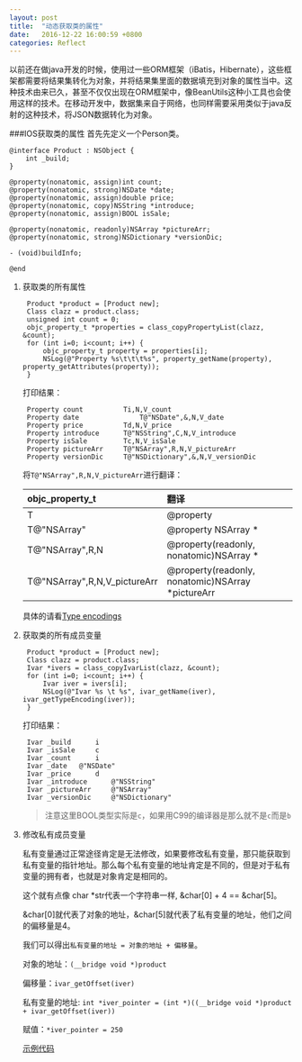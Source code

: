 ```yaml
---
layout: post
title:  "动态获取类的属性"
date:   2016-12-22 16:00:59 +0800
categories: Reflect
---
```


以前还在做java开发的时候，使用过一些ORM框架（iBatis，Hibernate），这些框架都需要将结果集转化为对象，并将结果集里面的数据填充到对象的属性当中。这种技术由来已久，甚至不仅仅出现在ORM框架中，像BeanUtils这种小工具也会使用这样的技术。在移动开发中，数据集来自于网络，也同样需要采用类似于java反射的这种技术，将JSON数据转化为对象。

###IOS获取类的属性
首先先定义一个Person类。

	@interface Product : NSObject {
    	int _build;
	}

	@property(nonatomic, assign)int count;
	@property(nonatomic, strong)NSDate *date;
	@property(nonatomic, assign)double price;
	@property(nonatomic, copy)NSString *introduce;
	@property(nonatomic, assign)BOOL isSale;

	@property(nonatomic, readonly)NSArray *pictureArr;
	@property(nonatomic, strong)NSDictionary *versionDic;

	- (void)buildInfo;

	@end
	
1. 获取类的所有属性

		Product *product = [Product new];
		Class clazz = product.class;
		unsigned int count = 0;
		objc_property_t *properties = class_copyPropertyList(clazz, &count);
        for (int i=0; i<count; i++) {
            objc_property_t property = properties[i];
            NSLog(@"Property %s\t\t\t%s", property_getName(property), property_getAttributes(property));
        }
        
	打印结果：
	
		Property count			Ti,N,V_count
		Property date				T@"NSDate",&,N,V_date
		Property price			Td,N,V_price
		Property introduce		T@"NSString",C,N,V_introduce
		Property isSale			Tc,N,V_isSale
		Property pictureArr		T@"NSArray",R,N,V_pictureArr
		Property versionDic		T@"NSDictionary",&,N,V_versionDic
		
	将`T@"NSArray",R,N,V_pictureArr`进行翻译：
	
	objc_property_t|翻译
	:----|:----
	T|@property
	T@"NSArray"|@property NSArray *
	T@"NSArray",R,N|@property(readonly, nonatomic)NSArray *
	T@"NSArray",R,N,V_pictureArr|@property(readonly, nonatomic)NSArray *pictureArr
	
	具体的请看[Type encodings]
	
	
[Type encodings]: https://developer.apple.com/library/content/documentation/Cocoa/Conceptual/ObjCRuntimeGuide/Articles/ocrtTypeEncodings.html

2. 获取类的所有成员变量

		Product *product = [Product new];
		Class clazz = product.class;
        Ivar *ivers = class_copyIvarList(clazz, &count);
        for (int i=0; i<count; i++) {
            Ivar iver = ivers[i];
            NSLog(@"Ivar %s \t %s", ivar_getName(iver), ivar_getTypeEncoding(iver));
        }
        
	打印结果：
	
		Ivar _build 	 i
		Ivar _isSale 	 c
		Ivar _count 	 i
		Ivar _date 	 @"NSDate"
		Ivar _price 	 d
		Ivar _introduce 	 @"NSString"
		Ivar _pictureArr 	 @"NSArray"
		Ivar _versionDic 	 @"NSDictionary"
		
	>注意这里BOOL类型实际是`c`，如果用C99的编译器是那么就不是`c`而是`b`

3. 修改私有成员变量
	
	私有变量通过正常途径肯定是无法修改，如果要修改私有变量，那只能获取到私有变量的指针地址。那么每个私有变量的地址肯定是不同的，但是对于私有变量的拥有者，也就是对象肯定是相同的。
	
	这个就有点像 char *str代表一个字符串一样, &char[0] + 4 == &char[5]。
	
	&char[0]就代表了对象的地址，&char[5]就代表了私有变量的地址，他们之间的偏移量是4。
	
	我们可以得出`私有变量的地址 = 对象的地址 + 偏移量`。
	
	对象的地址：`(__bridge void *)product`
	
	偏移量：`ivar_getOffset(iver)`
	
	私有变量的地址: `int *iver_pointer = (int *)((__bridge void *)product + ivar_getOffset(iver))`
	
	赋值：`*iver_pointer = 250`
	
	[示例代码]
	
[示例代码]: https://github.com/NewWuYiping/reflect_property_list